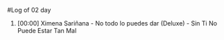 #Log of 02 day

1. [00:00] Ximena Sariñana - No todo lo puedes dar (Deluxe) - Sin Ti No Puede Estar Tan Mal
